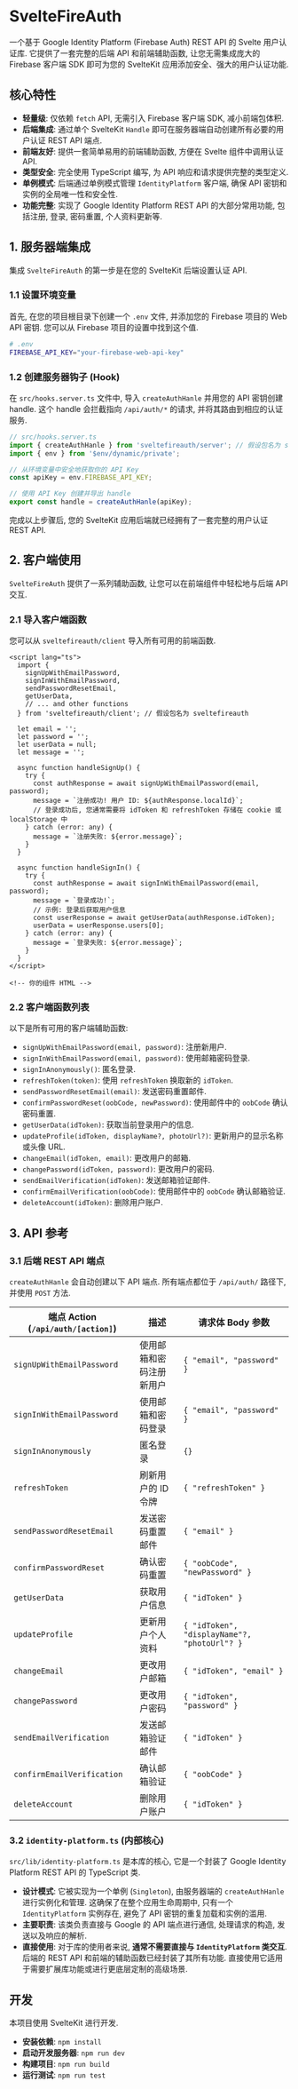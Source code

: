 # SvelteFireAuth

一个基于 Google Identity Platform (Firebase Auth) REST API 的 Svelte 用户认证库. 它提供了一套完整的后端 API 和前端辅助函数, 让您无需集成庞大的 Firebase 客户端 SDK 即可为您的 SvelteKit 应用添加安全、强大的用户认证功能.

## 核心特性

- **轻量级**: 仅依赖 `fetch` API, 无需引入 Firebase 客户端 SDK, 减小前端包体积.
- **后端集成**: 通过单个 SvelteKit `Handle` 即可在服务器端自动创建所有必要的用户认证 REST API 端点.
- **前端友好**: 提供一套简单易用的前端辅助函数, 方便在 Svelte 组件中调用认证 API.
- **类型安全**: 完全使用 TypeScript 编写, 为 API 响应和请求提供完整的类型定义.
- **单例模式**: 后端通过单例模式管理 `IdentityPlatform` 客户端, 确保 API 密钥和实例的全局唯一性和安全性.
- **功能完整**: 实现了 Google Identity Platform REST API 的大部分常用功能, 包括注册, 登录, 密码重置, 个人资料更新等.

## 1. 服务器端集成

集成 `SvelteFireAuth` 的第一步是在您的 SvelteKit 后端设置认证 API.

### 1.1 设置环境变量

首先, 在您的项目根目录下创建一个 `.env` 文件, 并添加您的 Firebase 项目的 Web API 密钥. 您可以从 Firebase 项目的设置中找到这个值.

```bash
# .env
FIREBASE_API_KEY="your-firebase-web-api-key"
```

### 1.2 创建服务器钩子 (Hook)

在 `src/hooks.server.ts` 文件中, 导入 `createAuthHanle` 并用您的 API 密钥创建 handle. 这个 handle 会拦截指向 `/api/auth/*` 的请求, 并将其路由到相应的认证服务.

```typescript
// src/hooks.server.ts
import { createAuthHanle } from 'sveltefireauth/server'; // 假设包名为 sveltefireauth
import { env } from '$env/dynamic/private';

// 从环境变量中安全地获取你的 API Key
const apiKey = env.FIREBASE_API_KEY;

// 使用 API Key 创建并导出 handle
export const handle = createAuthHanle(apiKey);
```

完成以上步骤后, 您的 SvelteKit 应用后端就已经拥有了一套完整的用户认证 REST API.

## 2. 客户端使用

`SvelteFireAuth` 提供了一系列辅助函数, 让您可以在前端组件中轻松地与后端 API 交互.

### 2.1 导入客户端函数

您可以从 `sveltefireauth/client` 导入所有可用的前端函数.

```svelte
<script lang="ts">
  import { 
    signUpWithEmailPassword, 
    signInWithEmailPassword,
    sendPasswordResetEmail,
    getUserData,
    // ... and other functions
  } from 'sveltefireauth/client'; // 假设包名为 sveltefireauth

  let email = '';
  let password = '';
  let userData = null;
  let message = '';

  async function handleSignUp() {
    try {
      const authResponse = await signUpWithEmailPassword(email, password);
      message = `注册成功! 用户 ID: ${authResponse.localId}`;
      // 登录成功后, 您通常需要将 idToken 和 refreshToken 存储在 cookie 或 localStorage 中
    } catch (error: any) {
      message = `注册失败: ${error.message}`;
    }
  }

  async function handleSignIn() {
    try {
      const authResponse = await signInWithEmailPassword(email, password);
      message = `登录成功!`;
      // 示例: 登录后获取用户信息
      const userResponse = await getUserData(authResponse.idToken);
      userData = userResponse.users[0];
    } catch (error: any) {
      message = `登录失败: ${error.message}`;
    }
  }
</script>

<!-- 你的组件 HTML -->
```

### 2.2 客户端函数列表

以下是所有可用的客户端辅助函数:

- `signUpWithEmailPassword(email, password)`: 注册新用户.
- `signInWithEmailPassword(email, password)`: 使用邮箱密码登录.
- `signInAnonymously()`: 匿名登录.
- `refreshToken(token)`: 使用 `refreshToken` 换取新的 `idToken`.
- `sendPasswordResetEmail(email)`: 发送密码重置邮件.
- `confirmPasswordReset(oobCode, newPassword)`: 使用邮件中的 `oobCode` 确认密码重置.
- `getUserData(idToken)`: 获取当前登录用户的信息.
- `updateProfile(idToken, displayName?, photoUrl?)`: 更新用户的显示名称或头像 URL.
- `changeEmail(idToken, email)`: 更改用户的邮箱.
- `changePassword(idToken, password)`: 更改用户的密码.
- `sendEmailVerification(idToken)`: 发送邮箱验证邮件.
- `confirmEmailVerification(oobCode)`: 使用邮件中的 `oobCode` 确认邮箱验证.
- `deleteAccount(idToken)`: 删除用户账户.

## 3. API 参考

### 3.1 后端 REST API 端点

`createAuthHanle` 会自动创建以下 API 端点. 所有端点都位于 `/api/auth/` 路径下, 并使用 `POST` 方法.

| 端点 Action (`/api/auth/[action]`) | 描述                               | 请求体 Body 参数                                   |
| ---------------------------------- | ---------------------------------- | -------------------------------------------------- |
| `signUpWithEmailPassword`          | 使用邮箱和密码注册新用户         | `{ "email", "password" }`                          |
| `signInWithEmailPassword`          | 使用邮箱和密码登录               | `{ "email", "password" }`                          |
| `signInAnonymously`                | 匿名登录                         | `{}`                                               |
| `refreshToken`                     | 刷新用户的 ID 令牌               | `{ "refreshToken" }`                               |
| `sendPasswordResetEmail`           | 发送密码重置邮件                 | `{ "email" }`                                      |
| `confirmPasswordReset`             | 确认密码重置                     | `{ "oobCode", "newPassword" }`                     |
| `getUserData`                      | 获取用户信息                     | `{ "idToken" }`                                    |
| `updateProfile`                    | 更新用户个人资料                 | `{ "idToken", "displayName"?, "photoUrl"? }`       |
| `changeEmail`                      | 更改用户邮箱                     | `{ "idToken", "email" }`                           |
| `changePassword`                   | 更改用户密码                     | `{ "idToken", "password" }`                        |
| `sendEmailVerification`            | 发送邮箱验证邮件                 | `{ "idToken" }`                                    |
| `confirmEmailVerification`         | 确认邮箱验证                     | `{ "oobCode" }`                                    |
| `deleteAccount`                    | 删除用户账户                     | `{ "idToken" }`                                    |

### 3.2 `identity-platform.ts` (内部核心)

`src/lib/identity-platform.ts` 是本库的核心, 它是一个封装了 Google Identity Platform REST API 的 TypeScript 类.

- **设计模式**: 它被实现为一个单例 (`Singleton`), 由服务器端的 `createAuthHanle` 进行实例化和管理. 这确保了在整个应用生命周期中, 只有一个 `IdentityPlatform` 实例存在, 避免了 API 密钥的重复加载和实例的滥用.
- **主要职责**: 该类负责直接与 Google 的 API 端点进行通信, 处理请求的构造, 发送以及响应的解析.
- **直接使用**: 对于库的使用者来说, **通常不需要直接与 `IdentityPlatform` 类交互**. 后端的 REST API 和前端的辅助函数已经封装了其所有功能. 直接使用它适用于需要扩展库功能或进行更底层定制的高级场景.

## 开发

本项目使用 SvelteKit 进行开发.

- **安装依赖**: `npm install`
- **启动开发服务器**: `npm run dev`
- **构建项目**: `npm run build`
- **运行测试**: `npm run test`
